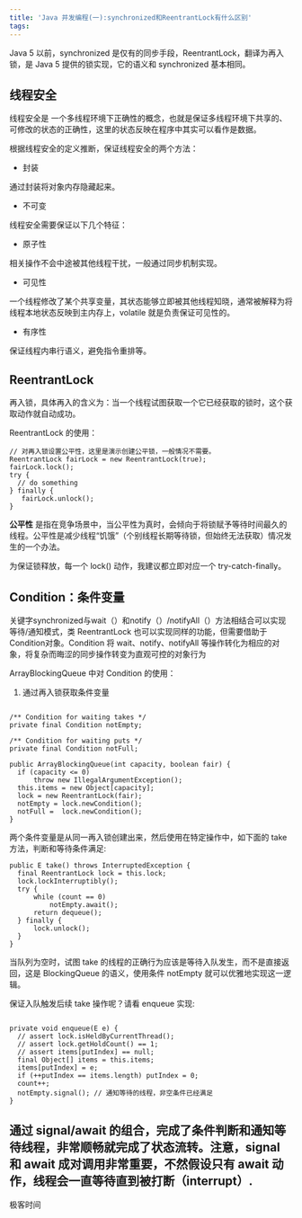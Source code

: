 ```yaml
---
title: 'Java 并发编程(一):synchronized和ReentrantLock有什么区别'
tags:
---
```






Java 5 以前，synchronized 是仅有的同步手段，ReentrantLock，翻译为再入锁，是 Java 5 提供的锁实现，它的语义和 synchronized 基本相同。


## 线程安全


线程安全是 一个多线程环境下正确性的概念，也就是保证多线程环境下共享的、可修改的状态的正确性，这里的状态反映在程序中其实可以看作是数据。

根据线程安全的定义推断，保证线程安全的两个方法：

* 封装

通过封装将对象内存隐藏起来。

* 不可变

线程安全需要保证以下几个特征：

* 原子性


相关操作不会中途被其他线程干扰，一般通过同步机制实现。

* 可见性

一个线程修改了某个共享变量，其状态能够立即被其他线程知晓，通常被解释为将线程本地状态反映到主内存上，volatile 就是负责保证可见性的。

* 有序性


保证线程内串行语义，避免指令重排等。

## ReentrantLock

再入锁，具体再入的含义为：当一个线程试图获取一个它已经获取的锁时，这个获取动作就自动成功。



ReentrantLock 的使用：

```
// 对再入锁设置公平性，这里是演示创建公平锁，一般情况不需要。
ReentrantLock fairLock = new ReentrantLock(true);
fairLock.lock();
try {
  // do something
} finally {
   fairLock.unlock();
}
```

**公平性** 是指在竞争场景中，当公平性为真时，会倾向于将锁赋予等待时间最久的线程。公平性是减少线程“饥饿”（个别线程长期等待锁，但始终无法获取）情况发生的一个办法。

为保证锁释放，每一个 lock() 动作，我建议都立即对应一个 try-catch-finally。

## Condition：条件变量

关键字synchronized与wait（）和notify（）/notifyAll（）方法相结合可以实现等待/通知模式，类 ReentrantLock 也可以实现同样的功能，但需要借助于Condition对象。Condition 将 wait、notify、notifyAll 等操作转化为相应的对象，将复杂而晦涩的同步操作转变为直观可控的对象行为


ArrayBlockingQueue 中对 Condition 的使用：

1. 通过再入锁获取条件变量


```

/** Condition for waiting takes */
private final Condition notEmpty;

/** Condition for waiting puts */
private final Condition notFull;
 
public ArrayBlockingQueue(int capacity, boolean fair) {
  if (capacity <= 0)
      throw new IllegalArgumentException();
  this.items = new Object[capacity];
  lock = new ReentrantLock(fair);
  notEmpty = lock.newCondition();
  notFull =  lock.newCondition();
}
```
两个条件变量是从同一再入锁创建出来，然后使用在特定操作中，如下面的 take 方法，判断和等待条件满足:

```
public E take() throws InterruptedException {
  final ReentrantLock lock = this.lock;
  lock.lockInterruptibly();
  try {
      while (count == 0)
          notEmpty.await();
      return dequeue();
  } finally {
      lock.unlock();
  }
}
```

当队列为空时，试图 take 的线程的正确行为应该是等待入队发生，而不是直接返回，这是 BlockingQueue 的语义，使用条件 notEmpty 就可以优雅地实现这一逻辑。


保证入队触发后续 take 操作呢？请看 enqueue 实现:


```

private void enqueue(E e) {
  // assert lock.isHeldByCurrentThread();
  // assert lock.getHoldCount() == 1;
  // assert items[putIndex] == null;
  final Object[] items = this.items;
  items[putIndex] = e;
  if (++putIndex == items.length) putIndex = 0;
  count++;
  notEmpty.signal(); // 通知等待的线程，非空条件已经满足
}
```

通过 signal/await 的组合，完成了条件判断和通知等待线程，非常顺畅就完成了状态流转。注意，signal 和 await 成对调用非常重要，不然假设只有 await 动作，线程会一直等待直到被打断（interrupt）.
--- 


极客时间

